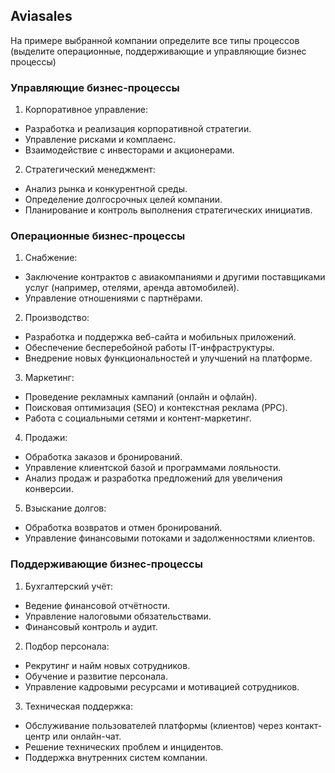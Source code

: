 ## Aviasales

На примере выбранной компании определите все типы процессов (выделите операционные, поддерживающие и управляющие бизнес процессы)

### Управляющие бизнес-процессы

1. Корпоративное управление:

- Разработка и реализация корпоративной стратегии.
- Управление рисками и комплаенс.
- Взаимодействие с инвесторами и акционерами.

2. Стратегический менеджмент:

- Анализ рынка и конкурентной среды.
- Определение долгосрочных целей компании.
- Планирование и контроль выполнения стратегических инициатив.

### Операционные бизнес-процессы

1. Снабжение:

- Заключение контрактов с авиакомпаниями и другими поставщиками услуг (например, отелями, аренда автомобилей).
- Управление отношениями с партнёрами.

2. Производство:

- Разработка и поддержка веб-сайта и мобильных приложений.
- Обеспечение бесперебойной работы IT-инфраструктуры.
- Внедрение новых функциональностей и улучшений на платформе.

3. Маркетинг:

- Проведение рекламных кампаний (онлайн и офлайн).
- Поисковая оптимизация (SEO) и контекстная реклама (PPC).
- Работа с социальными сетями и контент-маркетинг.

4. Продажи:

- Обработка заказов и бронирований.
- Управление клиентской базой и программами лояльности.
- Анализ продаж и разработка предложений для увеличения конверсии.

5. Взыскание долгов:

- Обработка возвратов и отмен бронирований.
- Управление финансовыми потоками и задолженностями клиентов.

### Поддерживающие бизнес-процессы

1. Бухгалтерский учёт:

- Ведение финансовой отчётности.
- Управление налоговыми обязательствами.
- Финансовый контроль и аудит.

2. Подбор персонала:

- Рекрутинг и найм новых сотрудников.
- Обучение и развитие персонала.
- Управление кадровыми ресурсами и мотивацией сотрудников.

3. Техническая поддержка:

- Обслуживание пользователей платформы (клиентов) через контакт-центр или онлайн-чат.
- Решение технических проблем и инцидентов.
- Поддержка внутренних систем компании.
